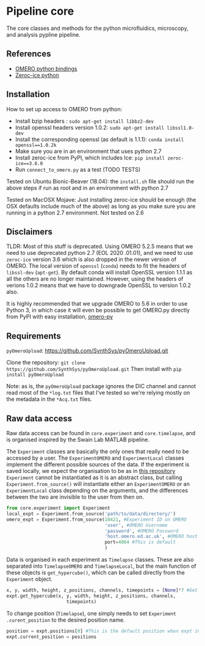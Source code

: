 # Pipeline core

The core classes and methods for the python microfluidics, microscopy, and analysis pypline pipeline.

## References
* [OMERO python bindings](https://docs.openmicroscopy.org/omero/5.4.0/developers/Python.html)
* [Zeroc-ice python](https://pypi.org/project/zeroc-ice/3.6.5/) 

## Installation 
How to set up access to OMERO from python:
* Install bzip headers : `sudo apt-get install libbz2-dev`
* Install openssl headers version 1.0.2: `sudo apt-get install libssl1.0-dev`
* Install the corresponding openssl (as default is 1.1.1): `conda install openssl==1.0.2k`
* Make sure you are in an environment that uses python 2.7 
* Install zeroc-ice from PyPI, which includes Ice: `pip install zeroc-ice==3.6.0`
* Run `connect_to_omero.py` as a test (TODO TESTS)

Tested on Ubuntu Bionic-Beaver (18.04): the `install.sh` file should run the
above steps if run as root and in an environment with python 2.7

Tested on MacOSX Mojave: Just installing zeroc-ice should be enough (the OSX
defaults include much of the above) as long as you make sure you are 
running in a python 2.7 environment. Not tested on 2.6 

## Disclaimers
TLDR: Most of this stuff is deprecated. 
Using OMERO 5.2.5 means that we need to use deprecated python 2.7 (EOL 2020
.01.01), and we need to use `zeroc-ice` version 3.6 which is also dropped in 
the newer version of OMERO.
The local version of `openssl` (`conda`) needs to fit the headers of 
`libssl-dev` (`apt-get`). 
By default conda will install OpenSSL version 1.1.1 as all the others are no 
longer maintained. 
However, using the headers of verions 1.0.2 means that we have to downgrade 
OpenSSL to version 1.0.2 also. 

It is highly recommended that we upgrade OMERO to 5.6 in order to use Python 3,
in which case it will even be possible to get OMERO.py directly from PyPI 
with easy installation, [omero-py](https://pypi.org/project/omero-py/)

## Requirements
`pyOmeroUpload`: https://github.com/SynthSys/pyOmeroUpload.git

Clone the repository: `git clone https://github.com/SynthSys/pyOmeroUpload.git`
Then install with `pip install pyOmeroUpload`

Note: as is, the `pyOmeroUpload` package ignores the DIC channel and cannot 
read most of the `*log.txt` files that I've tested so we're relying mostly 
on the metadata in the `*Acq.txt` files.

## Raw data access
Raw data access can be found in `core.experiment` and `core.timelapse`, and 
is organised inspired by the Swain Lab MATLAB pipeline.
 
The `Experiment` classes are basically the only ones that really need to be 
accessed by a user. The `ExperimentOMERO` and `ExperimentLocal` classes 
implement the different possible sources of the data. 
If the experiment is saved locally, we expect the organisation to be as in
[this repository](https://github.com/SynthSys/omero_connect_demo/tree/master/test_data)
`Experiment` cannot be instantiated as it is an abstract class, but calling 
`Experiment.from_source()` will instantiate either an `ExperimentOMERO` or an 
`ExperimentLocal` class depending on the arguments, and the differences between
the two are invisible to the user from then on. 

```python
from core.experiment import Experiment
local_expt = Experiment.from_source('path/to/data/directory/')
omero_expt = Experiment.from_source(10421, #Experiment ID on OMERO
                                    'user', #OMERO Username
                                    'password', #OMERO Password
                                    'host.omero.ed.ac.uk', #OMERO host
                                    port=4064 #This is default
                                    )
```
 
Data is organised in each experiment as `Timelapse` classes. These are also
separated into `TimelapseOMERO` and `TimelapseLocal`, but the main 
function of these objects is `get_hypercube()`, which can be called 
directly from the `Experiment` object.

```python
x, y, width, height, z_positions, channels, timepoints = [None]*7 #Get full pos
expt.get_hypercube(x, y, width, height, z_positions, channels,
                      timepoints)
```
To change position (`Timelapse`), one simply needs to set `Experiment
.curent_position` to the desired position name. 

```python
position = expt.positions[0] #This is the default position when expt initalized
expt.current_position = positions
```


